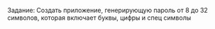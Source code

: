 <p>Задание: Создать приложение, генерирующую пароль от 8 до 32 символов, которая включает буквы, цифры и спец символы</p>